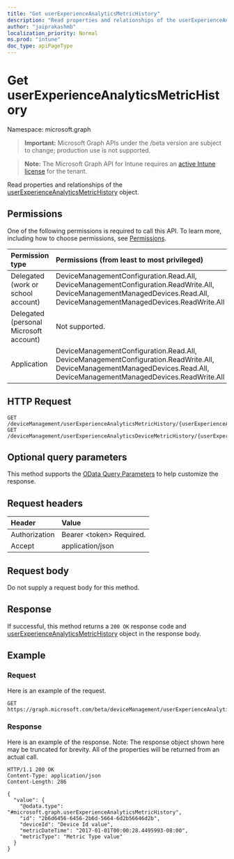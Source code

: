 ```yaml
---
title: "Get userExperienceAnalyticsMetricHistory"
description: "Read properties and relationships of the userExperienceAnalyticsMetricHistory object."
author: "jaiprakashmb"
localization_priority: Normal
ms.prod: "intune"
doc_type: apiPageType
---
```


# Get userExperienceAnalyticsMetricHistory

Namespace: microsoft.graph

> **Important:** Microsoft Graph APIs under the /beta version are subject to change; production use is not supported.

> **Note:** The Microsoft Graph API for Intune requires an [active Intune license](https://go.microsoft.com/fwlink/?linkid=839381) for the tenant.

Read properties and relationships of the [userExperienceAnalyticsMetricHistory](../resources/intune-devices-userexperienceanalyticsmetrichistory.md) object.

## Permissions
One of the following permissions is required to call this API. To learn more, including how to choose permissions, see [Permissions](/graph/permissions-reference).

<!-- { "blockType": "ignored"  } // Note: Removing this line will cause the permissions autogeneration tool to overwrite the table. -->
|Permission type|Permissions (from least to most privileged)|
|:---|:---|
|Delegated (work or school account)|DeviceManagementConfiguration.Read.All, DeviceManagementConfiguration.ReadWrite.All, DeviceManagementManagedDevices.Read.All, DeviceManagementManagedDevices.ReadWrite.All|
|Delegated (personal Microsoft account)|Not supported.|
|Application|DeviceManagementConfiguration.Read.All, DeviceManagementConfiguration.ReadWrite.All, DeviceManagementManagedDevices.Read.All, DeviceManagementManagedDevices.ReadWrite.All|

## HTTP Request
<!-- {
  "blockType": "ignored"
}
-->
``` http
GET /deviceManagement/userExperienceAnalyticsMetricHistory/{userExperienceAnalyticsMetricHistoryId}
GET /deviceManagement/userExperienceAnalyticsDeviceMetricHistory/{userExperienceAnalyticsMetricHistoryId}
```

## Optional query parameters
This method supports the [OData Query Parameters](/graph/query-parameters) to help customize the response.

## Request headers
|Header|Value|
|:---|:---|
|Authorization|Bearer &lt;token&gt; Required.|
|Accept|application/json|

## Request body
Do not supply a request body for this method.

## Response
If successful, this method returns a `200 OK` response code and [userExperienceAnalyticsMetricHistory](../resources/intune-devices-userexperienceanalyticsmetrichistory.md) object in the response body.

## Example

### Request
Here is an example of the request.
``` http
GET https://graph.microsoft.com/beta/deviceManagement/userExperienceAnalyticsMetricHistory/{userExperienceAnalyticsMetricHistoryId}
```

### Response
Here is an example of the response. Note: The response object shown here may be truncated for brevity. All of the properties will be returned from an actual call.
``` http
HTTP/1.1 200 OK
Content-Type: application/json
Content-Length: 286

{
  "value": {
    "@odata.type": "#microsoft.graph.userExperienceAnalyticsMetricHistory",
    "id": "2b6d6456-6456-2b6d-5664-6d2b56646d2b",
    "deviceId": "Device Id value",
    "metricDateTime": "2017-01-01T00:00:28.4495993-08:00",
    "metricType": "Metric Type value"
  }
}
```
